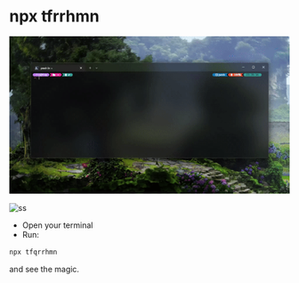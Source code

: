 # npx tfrrhmn

![ss](https://raw.githubusercontent.com/fiqgant/npx-tfqrrhmn/master/Images/ss.gif)

![ss](https://raw.githubusercontent.com/fiqgant/npx-tfqrrhmn/master/Images/ss2.gif)

- Open your terminal
- Run:


```javascript
npx tfqrrhmn
```

and see the magic.
